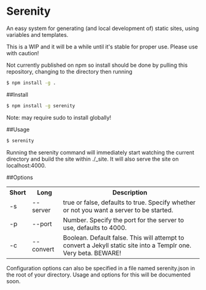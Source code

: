 # Serenity

An easy system for generating (and local development of) static sites, using variables and templates.

This is a WIP and it will be a while until it's stable for proper use. Please use with caution!

Not currently published on npm so install should be done by pulling this repository, changing to the directory then running 
```bash
$ npm install -g .
```
##Install
```bash
$ npm install -g serenity
```

Note: may require sudo to install globally!

##Usage
```bash
$ serenity
```

Running the serenity command will immediately start watching the current directory and build the site within ./_site. It will also serve the site on localhost:4000.

##Options
<table>
	<tr>
		<th>Short</th><th>Long</th><th>Description</th>
	</tr>
	<tr>
		<td>-s</td><td>--server</td><td>true or false, defaults to true. Specify whether or not you want a server to be started.</td>
	</tr>
	<tr>
		<td>-p</td><td>--port</td><td>Number. Specify the port for the server to use, defaults to 4000.</td>
	</tr>
	<tr>
		<td>-c</td><td>--convert</td><td>Boolean. Default false. This will attempt to convert a Jekyll static site into a Templr one. Very beta. BEWARE!</td>
</table>

Configuration options can also be specified in a file named serenity.json in the root of your directory. Usage and options for this will be documented soon.
